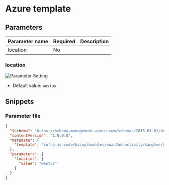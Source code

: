 # Azure template

## Parameters

| Parameter name | Required | Description |
| -------------- | -------- | ----------- |
| location       | No       |

### location

![Parameter Setting](https://img.shields.io/badge/parameter-optional-green?style=flat-square)

- Default value: `westus`

## Snippets

### Parameter file

```json
{
  "$schema": "https://schema.management.azure.com/schemas/2015-01-01/deploymentParameters.json#",
  "contentVersion": "1.0.0.0",
  "metadata": {
    "template": "infra-as-code/bicep/modules/vwanConnectivity/samples/minimum.sample.json"
  },
  "parameters": {
    "location": {
      "value": "westus"
    }
  }
}
```
